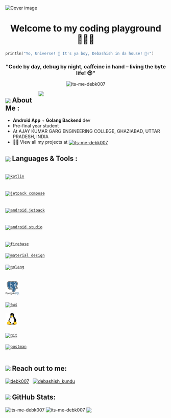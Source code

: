 ![Cover image](https://user-images.githubusercontent.com/81604986/213863847-ffd15a60-7466-4aa5-acb3-b3a8c82478a5.png)

<h1 align="center">Welcome to my coding playground 👨🏻‍💻</h1>

```kotlin
println("Yo, Universe! 🌌 It's ya boy, Debashish in da house! 🎤✌️")

```

<h3 align="center">"Code by day, debug by night, caffeine in hand – living the byte life! 😎"</h3>

<p align="center"> <img src="https://komarev.com/ghpvc/?username=its-me-debk007&label=Visitors&color=B125EA&style=for-the-badge" alt="its-me-debk007" /> </p>

<img align='right' src="https://i.pinimg.com/originals/e8/f4/53/e8f453469a3ec97ecd354df465d73913.gif" width="400">

## <img align="center" src="https://media.giphy.com/media/WUlplcMpOCEmTGBtBW/giphy.gif" width="40"> **About Me :** 

- **Android App** + **Golang Backend** dev
- Pre-final year student
- At AJAY KUMAR GARG ENGINEERING COLLEGE, GHAZIABAD, UTTAR PRADESH, INDIA
- 👨‍💻 View all my projects at <a href="https://github.com/its-me-debk007?tab=repositories"> <img align="center" src="https://user-images.githubusercontent.com/81604986/213557273-dcc14a20-c100-461e-b736-f9cb66340937.svg" alt="its-me-debk007" height="30" width="40" /></a>

## <img align="center" src="https://media.giphy.com/media/j2pOGeGYKe2xCCKwfi/giphy.gif" width="40"> **Languages & Tools :**

<code> <a href="https://kotlinlang.org/" target="_blank"> <img src="https://user-images.githubusercontent.com/81604986/172085980-3855b718-b3e2-4925-84c9-5ae4992728c6.png" alt="kotlin" width="40" height="40"/> </a> </code>
<code> <a href="https://developer.android.com/jetpack/compose" target="_blank"> <img src="https://user-images.githubusercontent.com/81604986/192124824-b269cf71-7d13-4551-b706-1778c48efc1c.png" alt="jetpack compose" width="45" height="45"/> </a> </code>
<code> <a href="https://developer.android.com/jetpack/" target="_blank"> <img src="https://user-images.githubusercontent.com/81604986/192124883-56b067ba-9176-4d7c-adad-b37de17249e2.png" alt="android jetpack" width="45" height="45"/> </a> </code>
<code> <a href="https://developer.android.com/studio" target="_blank"> <img src="https://user-images.githubusercontent.com/81604986/192124986-61d32b7b-ed37-41be-8b19-28803e994ef2.svg" alt="android studio" width="45" height="45"/> </a> </code>
<code> <a href="https://firebase.google.com/" target="_blank"> <img src="https://www.vectorlogo.zone/logos/firebase/firebase-icon.svg" alt="firebase" width="45" height="45"/> </a> </code>
<code> <a href="https://material.io/" target="_blank"> <img src="https://user-images.githubusercontent.com/81604986/213571132-163c6f88-ce6c-4f6b-8062-e441463894ea.svg" alt="material design" width="45" height="45"/> </a> </code>
<code> <a href="https://go.dev/" target="_blank"> <img src="https://user-images.githubusercontent.com/81604986/213559115-972767c0-806a-451a-9ab5-479ef7699c08.svg" alt="golang" width="48" height="45"/> </a> </code>
<code> <a href="https://www.postgresql.org" target="_blank"> <img src="https://raw.githubusercontent.com/devicons/devicon/master/icons/postgresql/postgresql-original-wordmark.svg" alt="postgresql" width="45" height="45"/> </a> </code>
<code> <a href="https://aws.amazon.com" target="_blank"> <img src="https://cdn.jsdelivr.net/gh/devicons/devicon/icons/amazonwebservices/amazonwebservices-plain-wordmark.svg" alt="aws" width="48" height="45"/> </a> </code>
<code> <a href="https://www.linux.org/" target="_blank"> <img src="https://raw.githubusercontent.com/devicons/devicon/master/icons/linux/linux-original.svg" alt="linux" width="40" height="40"/> </a> </code>
<code> <a href="https://git-scm.com/" target="_blank"> <img src="https://www.vectorlogo.zone/logos/git-scm/git-scm-icon.svg" alt="git" width="40" height="40"/></a> </code>
<code> <a href="https://postman.com" target="_blank"> <img src="https://www.vectorlogo.zone/logos/getpostman/getpostman-icon.svg" alt="postman" width="40" height="40"/> </a> </code>

## <img src="https://media.giphy.com/media/LnQjpWaON8nhr21vNW/giphy.gif" width="40"> **Reach out to me:** ️

<p>
<a href="https://linkedin.com/in/debk007" target="_blank"><img align="center" src="https://img.shields.io/badge/-LinkedIn-0e76a8?style=flat-square&logo=Linkedin&logoColor=white" alt="debk007" width="104"/></a> &nbsp;
<a href="mailto:debashish.joy@gmail.com" target="_blank"><img align="center" src="https://img.shields.io/badge/-Gmail-EA4335?style=flat-square&logo=Gmail&logoColor=white" alt="debashish_kundu" width="81"/></a>
</p>

## <img src="https://media.giphy.com/media/ZCN6F3FAkwsyOGU2RS/giphy.gif" width="40"> **GitHub Stats:**

<img align="center" src="https://github-readme-stats.vercel.app/api/top-langs?username=its-me-debk007&show_icons=true&theme=radical&layout=compact&langs_count=4&border_radius=16" alt="its-me-debk007" />
<img align="center" src="https://github-readme-streak-stats.herokuapp.com/?user=its-me-debk007&theme=radical&border_radius=16" alt="its-me-debk007" />
<img width="430" align="center" src="https://github-readme-stats.vercel.app/api?username=its-me-debk007&show_icons=true&theme=radical&count_private=true&border_radius=16">

